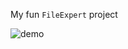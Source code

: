 My fun `FileExpert` project

![demo](https://drive.google.com/uc?export=view&id=1HNPOg7V4pcFadrtqlK-qE0G1XNRsa2pe)
